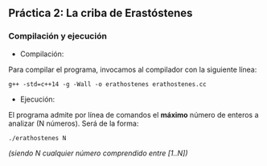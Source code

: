 ## Práctica 2: La criba de Erastóstenes

### Compilación y ejecución

- Compilación:

Para compilar el programa, invocamos al compilador con la siguiente línea:

```g++ -std=c++14 -g -Wall -o erathostenes erathostenes.cc```

- Ejecución: 

El programa admite por línea de comandos el **máximo** número de enteros a analizar (N números). Será de la forma: 

```./erathostenes N```

*(siendo N cualquier número comprendido entre [1..N])*
